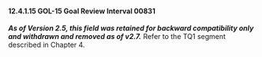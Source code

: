 #### 12.4.1.15 GOL-15 Goal Review Interval 00831

**_As of Version 2.5, this field was retained for backward compatibility only and withdrawn and removed as of v2.7._** Refer to the TQ1 segment described in Chapter 4.
